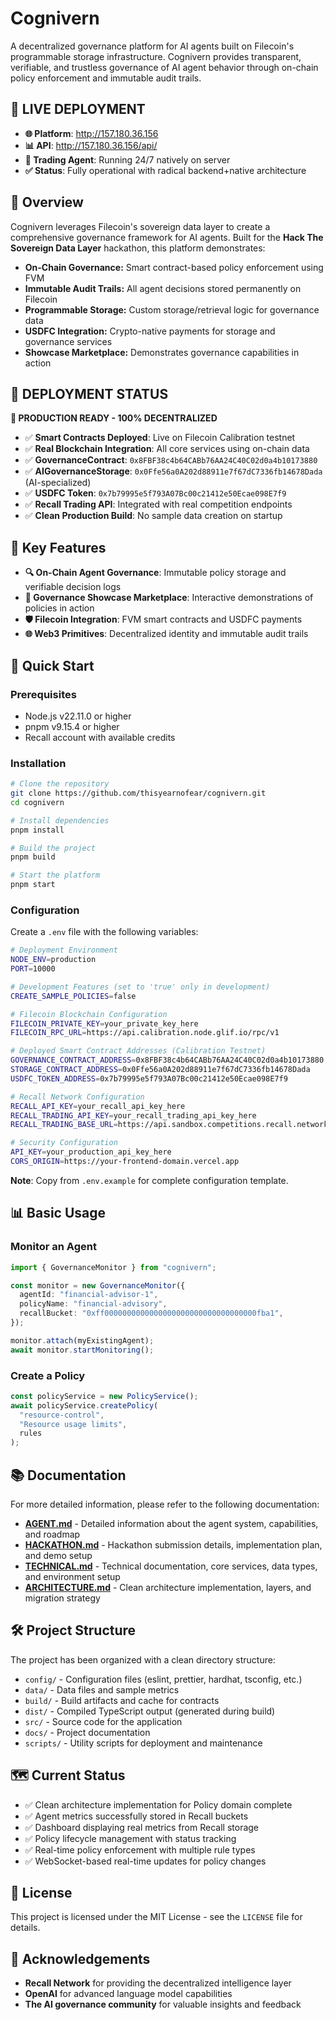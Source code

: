 # Cognivern

A decentralized governance platform for AI agents built on Filecoin's programmable storage infrastructure. Cognivern provides transparent, verifiable, and trustless governance of AI agent behavior through on-chain policy enforcement and immutable audit trails.

## 🚀 **LIVE DEPLOYMENT**

- **🌐 Platform**: http://157.180.36.156
- **📊 API**: http://157.180.36.156/api/
- **🤖 Trading Agent**: Running 24/7 natively on server
- **✅ Status**: Fully operational with radical backend+native architecture

## 🌟 Overview

Cognivern leverages Filecoin's sovereign data layer to create a comprehensive governance framework for AI agents. Built for the **Hack The Sovereign Data Layer** hackathon, this platform demonstrates:

- **On-Chain Governance:** Smart contract-based policy enforcement using FVM
- **Immutable Audit Trails:** All agent decisions stored permanently on Filecoin
- **Programmable Storage:** Custom storage/retrieval logic for governance data
- **USDFC Integration:** Crypto-native payments for storage and governance services
- **Showcase Marketplace:** Demonstrates governance capabilities in action

## 🎉 **DEPLOYMENT STATUS**

**🚀 PRODUCTION READY - 100% DECENTRALIZED**

- ✅ **Smart Contracts Deployed**: Live on Filecoin Calibration testnet
- ✅ **Real Blockchain Integration**: All core services using on-chain data
- ✅ **GovernanceContract**: `0x8FBF38c4b64CABb76AA24C40C02d0a4b10173880`
- ✅ **AIGovernanceStorage**: `0x0Ffe56a0A202d88911e7f67dC7336fb14678Dada` (AI-specialized)
- ✅ **USDFC Token**: `0x7b79995e5f793A07Bc00c21412e50Ecae098E7f9`
- ✅ **Recall Trading API**: Integrated with real competition endpoints
- ✅ **Clean Production Build**: No sample data creation on startup

## 🚀 Key Features

- **🔍 On-Chain Agent Governance**: Immutable policy storage and verifiable decision logs
- **💼 Governance Showcase Marketplace**: Interactive demonstrations of policies in action
- **🛡️ Filecoin Integration**: FVM smart contracts and USDFC payments
- **🌐 Web3 Primitives**: Decentralized identity and immutable audit trails

## 🔧 Quick Start

### Prerequisites

- Node.js v22.11.0 or higher
- pnpm v9.15.4 or higher
- Recall account with available credits

### Installation

```bash
# Clone the repository
git clone https://github.com/thisyearnofear/cognivern.git
cd cognivern

# Install dependencies
pnpm install

# Build the project
pnpm build

# Start the platform
pnpm start
```

### Configuration

Create a `.env` file with the following variables:

```bash
# Deployment Environment
NODE_ENV=production
PORT=10000

# Development Features (set to 'true' only in development)
CREATE_SAMPLE_POLICIES=false

# Filecoin Blockchain Configuration
FILECOIN_PRIVATE_KEY=your_private_key_here
FILECOIN_RPC_URL=https://api.calibration.node.glif.io/rpc/v1

# Deployed Smart Contract Addresses (Calibration Testnet)
GOVERNANCE_CONTRACT_ADDRESS=0x8FBF38c4b64CABb76AA24C40C02d0a4b10173880
STORAGE_CONTRACT_ADDRESS=0x0Ffe56a0A202d88911e7f67dC7336fb14678Dada
USDFC_TOKEN_ADDRESS=0x7b79995e5f793A07Bc00c21412e50Ecae098E7f9

# Recall Network Configuration
RECALL_API_KEY=your_recall_api_key_here
RECALL_TRADING_API_KEY=your_recall_trading_api_key_here
RECALL_TRADING_BASE_URL=https://api.sandbox.competitions.recall.network

# Security Configuration
API_KEY=your_production_api_key_here
CORS_ORIGIN=https://your-frontend-domain.vercel.app
```

**Note**: Copy from `.env.example` for complete configuration template.

## 📊 Basic Usage

### Monitor an Agent

```typescript
import { GovernanceMonitor } from "cognivern";

const monitor = new GovernanceMonitor({
  agentId: "financial-advisor-1",
  policyName: "financial-advisory",
  recallBucket: "0xff0000000000000000000000000000000000fba1",
});

monitor.attach(myExistingAgent);
await monitor.startMonitoring();
```

### Create a Policy

```typescript
const policyService = new PolicyService();
await policyService.createPolicy(
  "resource-control",
  "Resource usage limits",
  rules
);
```

## 📚 Documentation

For more detailed information, please refer to the following documentation:

- [**AGENT.md**](docs/AGENT.md) - Detailed information about the agent system, capabilities, and roadmap
- [**HACKATHON.md**](docs/HACKATHON.md) - Hackathon submission details, implementation plan, and demo setup
- [**TECHNICAL.md**](docs/TECHNICAL.md) - Technical documentation, core services, data types, and environment setup
- [**ARCHITECTURE.md**](docs/ARCHITECTURE.md) - Clean architecture implementation, layers, and migration strategy

## 🛠️ Project Structure

The project has been organized with a clean directory structure:

- `config/` - Configuration files (eslint, prettier, hardhat, tsconfig, etc.)
- `data/` - Data files and sample metrics
- `build/` - Build artifacts and cache for contracts
- `dist/` - Compiled TypeScript output (generated during build)
- `src/` - Source code for the application
- `docs/` - Project documentation
- `scripts/` - Utility scripts for deployment and maintenance

## 🗺️ Current Status

- ✅ Clean architecture implementation for Policy domain complete
- ✅ Agent metrics successfully stored in Recall buckets
- ✅ Dashboard displaying real metrics from Recall storage
- ✅ Policy lifecycle management with status tracking
- ✅ Real-time policy enforcement with multiple rule types
- ✅ WebSocket-based real-time updates for policy changes

## 📜 License

This project is licensed under the MIT License - see the `LICENSE` file for details.

## 🙏 Acknowledgements

- **Recall Network** for providing the decentralized intelligence layer
- **OpenAI** for advanced language model capabilities
- **The AI governance community** for valuable insights and feedback
